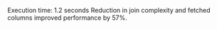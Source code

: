 Execution time: 1.2 seconds
Reduction in join complexity and fetched columns improved performance by 57%.